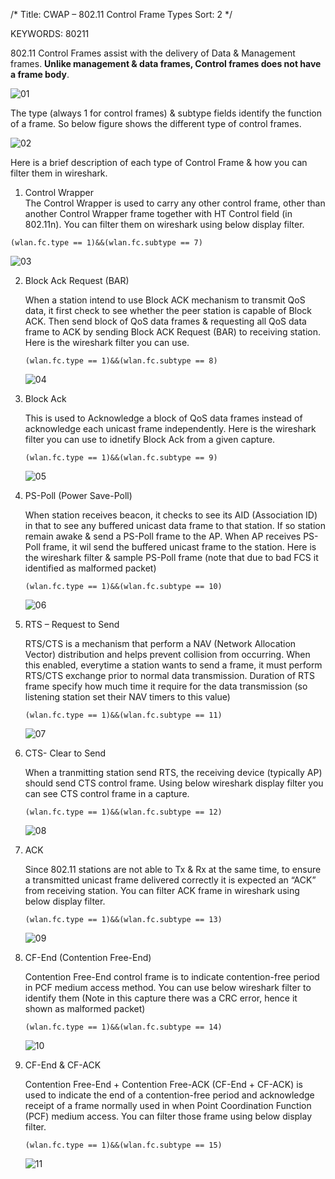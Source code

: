 /*
 Title: CWAP – 802.11 Control Frame Types
 Sort: 2
 */
 
KEYWORDS: 80211

802.11 Control Frames assist with the delivery of Data & Management frames. **Unlike management & data frames, Control frames does not have a frame body**. 

![01](%image_url%/2016/2016021801.png)

The type (always 1 for control frames) & subtype fields identify the function of a frame. So below figure shows the different type of control frames.  

![02](%image_url%/2016/2016021802.png)

Here is a brief description of each type of Control Frame & how you can filter them in wireshark.  

1. Control Wrapper  
  The Control Wrapper is used to carry any other control frame, other than another Control Wrapper frame together with HT Control field (in 802.11n). You can filter them on wireshark using below display filter.  
  
  ```
  (wlan.fc.type == 1)&&(wlan.fc.subtype == 7)
  ```
  
  ![03](%image_url%/2016/2016021803.png)
  
2. Block Ack Request (BAR)  

   When a station intend to use Block ACK mechanism to transmit QoS data, it first check to see whether the peer station is capable of Block ACK. Then send block of QoS data frames & requesting all QoS data frame to ACK by sending Block ACK Request (BAR) to receiving station. Here is the wireshark filter you can use.  
   
   ```
   (wlan.fc.type == 1)&&(wlan.fc.subtype == 8)
   ```
   
   ![04](%image_url%/2016/2016021804.png)
   
3. Block Ack  

   This is used to Acknowledge a block of QoS data frames instead of acknowledge each unicast frame independently. Here is the wireshark filter you can use to idnetify Block Ack from a given capture.  
   
   ```
   (wlan.fc.type == 1)&&(wlan.fc.subtype == 9)
   ```
   
   ![05](%image_url%/2016/2016021805.png)
   
4. PS-Poll (Power Save-Poll)   

   When station receives beacon, it checks to see its AID (Association ID) in that to see any buffered unicast data frame to that station. If so station remain awake & send a PS-Poll frame to the AP. When AP receives PS-Poll frame, it wil send the buffered unicast frame to the station. Here is the wireshark filter & sample PS-Poll frame (note that due to bad FCS it identified as malformed packet)  
   
   ```
   (wlan.fc.type == 1)&&(wlan.fc.subtype == 10)
   ```
   
   ![06](%image_url%/2016/2016021806.png)
   
5. RTS – Request to Send  

   RTS/CTS is a mechanism that perform a NAV (Network Allocation Vector) distribution and helps prevent collision from occurring. When this enabled, everytime a station wants to send a frame, it must perform RTS/CTS exchange prior to normal data transmission. Duration of RTS frame specify how much time it require for the data transmission (so listening station set their NAV timers to this value)  
   
   ```
   (wlan.fc.type == 1)&&(wlan.fc.subtype == 11)
   ```
   ![07](%image_url%/2016/2016021807.png)   
   
6. CTS- Clear to Send  

   When a tranmitting station send RTS, the receiving device (typically AP) should send CTS control frame. Using below wireshark display filter you can see CTS control frame in a capture.  
   
   ```
   (wlan.fc.type == 1)&&(wlan.fc.subtype == 12)
   ```
   
   ![08](%image_url%/2016/2016021808.png)
   
7. ACK   

   Since 802.11 stations are not able to Tx & Rx at the same time, to ensure a transmitted unicast frame delivered correctly it is expected an “ACK” from receiving station. You can filter ACK frame in wireshark using below display filter.  
   
   ```
   (wlan.fc.type == 1)&&(wlan.fc.subtype == 13)
   ```
   
   ![09](%image_url%/2016/2016021809.png)   
   
8. CF-End (Contention Free-End)   

   Contention Free-End control frame is to indicate contention-free period in PCF medium access method. You can use below wireshark filter to identify them (Note in this capture there was a CRC error, hence it shown as malformed packet)  
   
   ```
   (wlan.fc.type == 1)&&(wlan.fc.subtype == 14)
   ```
   
   ![10](%image_url%/2016/2016021810.png)  
   
9. CF-End & CF-ACK  

   Contention Free-End + Contention Free-ACK (CF-End + CF-ACK)  is used to indicate the end of a contention-free period and acknowledge receipt of a frame normally used in when Point Coordination Function (PCF) medium access.  You can filter those frame using below display filter.   
   
   ```
   (wlan.fc.type == 1)&&(wlan.fc.subtype == 15)
   ```
   
   ![11](%image_url%/2016/2016021811.png)
   
   
   
